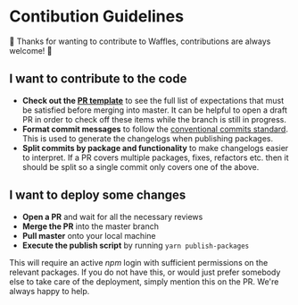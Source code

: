 # Contibution Guidelines
🙌 Thanks for wanting to contribute to Waffles, contributions are always welcome! 🙌

## I want to contribute to the code
- **Check out the [PR template](https://github.com/datacamp-engineering/design-system/blob/master/.github/PULL_REQUEST_TEMPLATE.md)** to see the full list of expectations that must be satisfied before merging into master. It can be helpful to open a draft PR in order to check off these items while the branch is still in progress.
- **Format commit messages** to follow the [conventional commits standard](https://www.conventionalcommits.org/en/v1.0.0-beta.3/). This is used to generate the changelogs when publishing packages.
- **Split commits by package and functionality** to make changelogs easier to interpret. If a PR covers multiple packages, fixes, refactors etc. then it should be split so a single commit only covers one of the above.

## I want to deploy some changes
- **Open a PR** and wait for all the necessary reviews
- **Merge the PR** into the master branch
- **Pull master** onto your local machine
- **Execute the publish script** by running `yarn publish-packages`

This will require an active *npm* login with sufficient permissions on the relevant packages. If you do not have this, or would just prefer somebody else to take care of the deployment, simply mention this on the PR. We're always happy to help.
